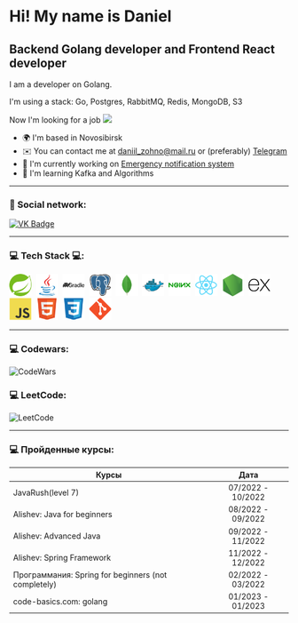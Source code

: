 Hi! My name is Daniel
====================================================================================================================================

Backend Golang developer and Frontend React developer
---------------------------------------------------

I am a developer on Golang.

I'm using a stack:
Go, Postgres, RabbitMQ, Redis, MongoDB, S3

Now I'm looking for a job <img src = "https://media.giphy.com/media/WUlplcMpOCEmTGBtBW/giphy.gif" width = "30px">

* 🌍  I'm based in Novosibirsk
* ✉️  You can contact me at [daniil\_zohno@mail.ru](mailto:daniil_zohno@mail.ru) or (preferably) [Telegram](https://t.me/flykby) 
* 🚀  I'm currently working on [Emergency notification system](http://(s)projectskedrova.ru/)
* 🧠  I'm learning Kafka and Algorithms

---

### 🤝 Social network:

  <div id="badges">
    <a href="https://vk.com/flykby" target="_blank">
      <img src="https://cdn-icons-png.flaticon.com/512/145/145813.png" width="40" height="40" alt="VK Badge"/>
    </a>
<!--     <a href="https://t.me/flykby" target="_blank">
      <img src="[https://cdn-icons-png.flaticon.com/512/145/145813.png](https://img.shields.io/badge/-filimonovalexey-blue?style=flat&logo=Telegram&logoColor=white](https://cdn1.telegram-cdn.org/file/N5uBmtYawRO1dFS9wrDn7JemkH8Sx2MpgW4nw-mr47sXzgHSur2KBfeGzeInMYWlngWOi_TmQ8VDh52FO-KoPi5a6-RgZpqih7Z0aIYxkj2VV7FVQHqmq5mL5-s0Ll7Dw4qXXC-Vw9iD4rxxXKHNsULddL-zbZoy2CFFewtqdf0ivXfJO29XmHu7XM9DY7GKXH0WQFA__QkJ8h1USa_Muve7Wao_GDuIEEU1OHacxACRy7_UMUZQTy8bZZ-SnSZ7srtijjG_yEHr8wXb3fYCA7xQsdO7ZkydT9PaUZF50k-W45jZUZocFm_hwxrWZdwiej1qD3laetgkxTRJU6rRPg.jpg)" width="40" height="40" alt="Telegram"/>
    </a> -->
  </div>

---

### 💻 Tech Stack 💻:

<div>
  <img src="https://github.com/devicons/devicon/blob/master/icons/spring/spring-original.svg" title="spring" alt="spring" width="40" height="40"/>&nbsp
  <img src="https://github.com/devicons/devicon/blob/master/icons/java/java-original.svg" title="java" alt="java" width="40" height="40"/>&nbsp
  <img src="https://github.com/devicons/devicon/blob/master/icons/gradle/gradle-plain-wordmark.svg" title="gradle" alt="gradle" width="40" height="40"/>&nbsp
  <img src="https://github.com/devicons/devicon/blob/master/icons/postgresql/postgresql-original.svg" title="postgresql" alt="postgresql" width="40" height="40"/>&nbsp
  <img src="https://github.com/devicons/devicon/blob/master/icons/mongodb/mongodb-original.svg" title="mongodb" alt="mongodb" width="40" height="40"/>&nbsp
  <img src="https://github.com/devicons/devicon/blob/master/icons/docker/docker-original.svg" title="docker" alt="docker" width="40" height="40"/>&nbsp
  <img src="https://github.com/devicons/devicon/blob/master/icons/nginx/nginx-original.svg" title="nginx" alt="nginx" width="40" height="40"/>&nbsp
  <img src="https://github.com/devicons/devicon/blob/master/icons/react/react-original.svg" title="reactjs" alt="reactjs" width="40" height="40"/>&nbsp
  <img src="https://github.com/devicons/devicon/blob/master/icons/nodejs/nodejs-original.svg" title="nodejs" alt="nodejs" width="40" height="40"/>&nbsp
  <img src="https://github.com/devicons/devicon/blob/master/icons/express/express-original.svg" title="express" alt="express" width="40" height="40"/>&nbsp
  <img src="https://github.com/devicons/devicon/blob/master/icons/javascript/javascript-original.svg" title="javascript" alt="javascript" width="40" height="40"/>&nbsp
  <img src="https://github.com/devicons/devicon/blob/master/icons/html5/html5-original.svg" title="html5" alt="html5" width="40" height="40"/>&nbsp
  <img src="https://github.com/devicons/devicon/blob/master/icons/css3/css3-original.svg" title="css" alt="css" width="40" height="40"/>&nbsp
  <img src="https://github.com/devicons/devicon/blob/master/icons/git/git-original.svg" title="git" alt="git" width="40" height="40"/>&nbsp
</div>

---

### 💻 Codewars:

![CodeWars](https://www.codewars.com/users/flykby/badges/large)

### 💻 LeetCode:
![LeetCode](https://leetcard.jacoblin.cool/flykby?theme=dark&font=Gowun%20Dodum&ext=heatmap)

---

### 💻 Пройденные курсы:

| Курсы                                                           | Дата              |
| ----------------------------------------------------------------| :---------------: |
| JavaRush(level 7)                                               | 07/2022 - 10/2022 |
| Alishev: Java for beginners                                     | 08/2022 - 09/2022 |
| Alishev: Advanced Java                                          | 09/2022 - 11/2022 |
| Alishev: Spring Framework                                       | 11/2022 - 12/2022 |
| Программания: Spring for beginners (not completely)             | 02/2022 - 03/2022 |
| code-basics.com: golang                                         | 01/2023 - 01/2023 |


